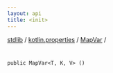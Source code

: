 ```yaml
---
layout: api
title: <init>
---
```

[stdlib](../../index.md) / [kotlin.properties](../index.md) / [MapVar](index.md) / [<init>](_init_.md)

# <init>

```
public MapVar<T, K, V> ()
```
